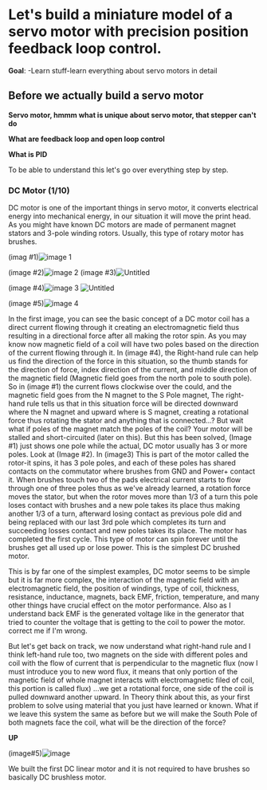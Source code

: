 # Let's build a miniature model of a servo motor with precision position feedback loop control.
**Goal**:
-Learn stuff-learn everything about servo motors in detail


## Before we actually build a servo motor
**Servo motor, hmmm what is unique about servo motor, that stepper can't do**

**What are feedback loop and open loop control**

**What is PID**

To be able to understand this let's go over everything step by step.

### DC Motor (1/10)

DC motor is one of the important things in servo motor, it converts electrical energy into mechanical energy, in our situation it will move the print head. As you might have known DC motors are made of permanent magnet stators and 3-pole winding rotors. Usually, this type of rotary motor has brushes.

(imag #1)![image 1](https://github.com/3DGuyExplorer/Quality-Speed-Printing-DIY-SERVOS-SprinterBot/assets/101147725/8abed3e1-969c-48a8-8909-d6f7291a4b20)

(image #2)![image 2](https://github.com/3DGuyExplorer/Quality-Speed-Printing-DIY-SERVOS-SprinterBot/assets/101147725/56b6d6be-3e10-4862-bc40-9120db9aa9c8)
(image #3)![Untitled](https://github.com/3DGuyExplorer/Quality-Speed-Printing-DIY-SERVOS-SprinterBot/assets/101147725/c084969e-d9ec-498e-bce4-c900192b5a1e)


(image #4)![image 3](https://github.com/3DGuyExplorer/Quality-Speed-Printing-DIY-SERVOS-SprinterBot/assets/101147725/5d30c65c-2704-44c0-b790-761509a28f85)
![Untitled](https://github.com/3DGuyExplorer/Quality-Speed-Printing-DIY-SERVOS-SprinterBot/assets/101147725/f27e2075-b0cd-46f6-b493-e43c0a30fcf5)



(image #5)![image 4](https://github.com/3DGuyExplorer/Quality-Speed-Printing-DIY-SERVOS-SprinterBot/assets/101147725/e7d44aad-a858-4df5-b318-fb83bfd2b55b)


In the first image, you can see the basic concept of a DC motor coil has a direct current flowing through it creating an electromagnetic field thus resulting in a directional force after all making the rotor spin. As you may know now magnetic field of a coil will have two poles based on the direction of the current flowing through it. In (image #4), the Right-hand rule can help us find the direction of the force in this situation, so the thumb stands for the direction of force, index direction of the current, and middle direction of the magnetic field (Magnetic field goes from the north pole to south pole). So in (image #1) the current flows clockwise over the could, and the magnetic field goes from the N magnet to the S Pole magnet, The right-hand rule tells us that in this situation  force will be directed downward where the N magnet and upward where is S magnet, creating a rotational force thus rotating the stator and anything that is connected...? But wait what if poles of the magnet match the poles of the coil? Your motor will be stalled and short-circuited (later on this). But this has been solved, (Image #1) just shows one pole while the actual, DC motor usually has 3 or more poles. Look at (Image #2). In (image3) This is part of the motor called the rotor-it spins, it has 3 pole poles, and each of these poles has shared contacts on the commutator where brushes from GND and Power+ contact it. When brushes touch two of the pads electrical current starts to flow through one of three poles thus as we've already learned, a rotation force moves the stator, but when the rotor moves more than 1/3 of a turn this pole loses contact with brushes and a new pole takes its place thus making another 1/3 of a turn, afterward losing contact as previous pole did and being replaced with our last 3rd pole which completes its turn and succeeding losses contact and new poles takes its place. The motor has completed the first cycle. This type of motor can spin forever until the brushes get all used up or lose power. This is the simplest DC brushed motor. 

This is by far one of the simplest examples, DC motor seems to be simple but it is far more complex, the interaction of the magnetic field with an electromagnetic field, the position of windings, type of coil, thickness, resistance, inductance, magnets, back EMF, friction, temperature, and many other things have crucial effect on the motor performance. Also as I understand back EMF is the generated voltage like in the generator that tried to counter the voltage that is getting to the coil to power the motor. correct me if I'm wrong.

But let's get back on track, we now understand what right-hand rule and I think left-hand rule too, two magnets on the side with different poles and coil with the flow of current that is perpendicular to the magnetic flux (now I must introduce you to new word flux, it means that only portion of the magnetic field of whole magnet interacts with electromagnetic filed of coil, this 
portion is called flux) ...we get a rotational force, one side of the coil is pulled downward another upward. In Theory think about this, as your first problem to solve using material that you just have learned or known. What if we leave this system the same as before but we will make the South Pole of both magnets face the coil, what will be the direction of the force?

**UP**

(image#5)![image](https://github.com/3DGuyExplorer/Quality-Speed-Printing-DIY-SERVOS-SprinterBot/assets/101147725/dcd1b432-4caa-442d-ab2d-4d6707af5167)

We built the first DC linear motor and it is not required to have brushes so basically DC brushless motor.

